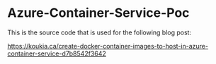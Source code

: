 # Azure-Container-Service-Poc
This is the source code that is used for the following blog post:

https://koukia.ca/create-docker-container-images-to-host-in-azure-container-service-d7b8542f3642
